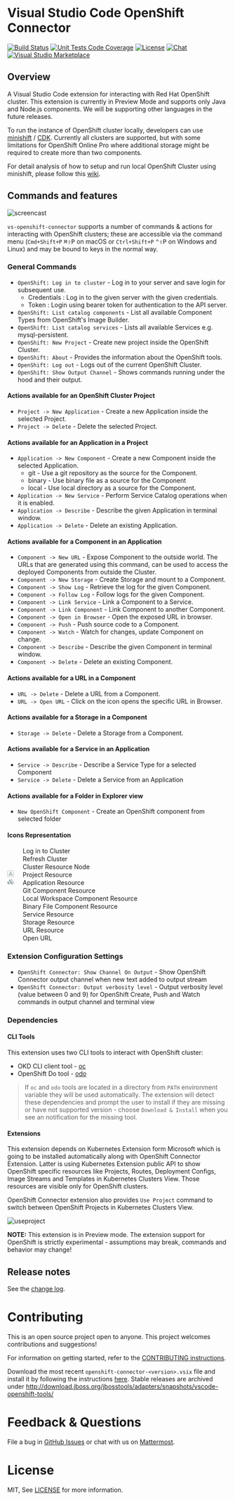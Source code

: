 # Visual Studio Code OpenShift Connector

[![Build Status](https://travis-ci.org/redhat-developer/vscode-openshift-tools.svg?branch=master)](https://travis-ci.org/redhat-developer/vscode-openshift-tools)
[![Unit Tests Code Coverage](https://codecov.io/gh/redhat-developer/vscode-openshift-tools/branch/master/graph/badge.svg)](https://codecov.io/gh/redhat-developer/vscode-openshift-tools/branch/master/graph/badge.svg)
[![License](https://img.shields.io/badge/license-MIT-brightgreen.svg)](https://github.com/redhat-developer/vscode-openshift-tools/blob/master/README.md)
[![Chat](https://img.shields.io/badge/chat-on%20mattermost-brightgreen.svg)](https://chat.openshift.io/developers/channels/adapters)
[![Visual Studio Marketplace](https://vsmarketplacebadge.apphb.com/version/redhat.vscode-openshift-connector.svg)](https://marketplace.visualstudio.com/items?itemName=redhat.vscode-openshift-connector)


## Overview

A Visual Studio Code extension for interacting with Red Hat OpenShift cluster. This extension is currently in Preview Mode and supports only Java and Node.js components. We will be supporting other languages in the future releases.

To run the instance of OpenShift cluster locally, developers can use [minishift](https://github.com/minishift/minishift/releases) / [CDK](https://developers.redhat.com/products/cdk/download/). Currently all clusters are supported, but with some limitations for OpenShift Online Pro where additional storage might be required to create more than two components.

For detail analysis of how to setup and run local OpenShift Cluster using minishift, please follow this [wiki](https://github.com/redhat-developer/vscode-openshift-tools/wiki/Starting-Local-OpenShift-Instance).

## Commands and features

![ screencast ](https://raw.githubusercontent.com/redhat-developer/vscode-openshift-tools/master/images/vscode-openshift-tools.gif)

`vs-openshift-connector` supports a number of commands & actions for interacting with OpenShift clusters; these are accessible via the command menu (`Cmd+Shift+P` <kbd>⌘⇧P</kbd> on macOS or `Ctrl+Shift+P` <kbd>⌃⇧P</kbd> on Windows and Linux) and may be bound to keys in the normal way.

### General Commands

* `OpenShift: Log in to cluster` - Log in to your server and save login for subsequent use.
    * Credentials : Log in to the given server with the given credentials.
    * Token : Login using bearer token for authentication to the API server.
* `OpenShift: List catalog components` - List all available Component Types from OpenShift's Image Builder.
* `OpenShift: List catalog services` - Lists all available Services e.g. mysql-persistent.
* `OpenShift: New Project` - Create new project inside the OpenShift Cluster.
* `OpenShift: About` - Provides the information about the OpenShift tools.
* `OpenShift: Log out` - Logs out of the current OpenShift Cluster.
* `OpenShift: Show Output Channel` - Shows commands running under the hood and their output.

#### Actions available for an OpenShift Cluster Project

   * `Project -> New Application` - Create a new Application inside the selected Project.
   * `Project -> Delete` - Delete the selected Project.

#### Actions available for an Application in a Project

   * `Application -> New Component` - Create a new Component inside the selected Application.
        * git - Use a git repository as the source for the Component.
        * binary - Use binary file as a source for the Component
        * local - Use local directory as a source for the Component.
   * `Application -> New Service` - Perform Service Catalog operations when it is enabled.
   * `Application -> Describe` - Describe the given Application in terminal window.
   * `Application -> Delete` - Delete an existing Application.

#### Actions available for a Component in an Application

   * `Component -> New URL` - Expose Component to the outside world. The URLs that are generated using this command, can be used to access the deployed Components from outside the Cluster.
   * `Component -> New Storage` - Create Storage and mount to a Component.
   * `Component -> Show Log` - Retrieve the log for the given Component.
   * `Component -> Follow Log` - Follow logs for the given Component.
   * `Component -> Link Service` - Link a Component to a Service.
   * `Component -> Link Component` - Link Component to another Component.
   * `Component -> Open in Browser` - Open the exposed URL in browser.
   * `Component -> Push` - Push source code to a Component.
   * `Component -> Watch` - Watch for changes, update Component on change.
   * `Component -> Describe` - Describe the given Component in terminal window.
   * `Component -> Delete` - Delete an existing Component.

#### Actions available for a URL in a Component

   * `URL -> Delete` - Delete a URL from a Component.
   * `URL -> Open URL` - Click on the icon opens the specific URL in Browser.

#### Actions available for a Storage in a Component

   * `Storage -> Delete` - Delete a Storage from a Component.

#### Actions available for a Service in an Application

   * `Service -> Describe` - Describe a Service Type for a selected Component
   * `Service -> Delete` - Delete a Service from an Application

#### Actions available for a Folder in Explorer view

   * `New OpenShift Component` - Create an OpenShift component from selected folder

#### Icons Representation

<div><img src="https://raw.githubusercontent.com/redhat-developer/vscode-openshift-tools/master/images/title/login.png" width="15" height="15" /><span style="margin: 20px">Log in to Cluster</span></div>
<div><img src="https://raw.githubusercontent.com/redhat-developer/vscode-openshift-tools/master/images/title/refresh.png" width="15" height="15" /><span style="margin: 20px">Refresh Cluster</span></div>
<div><img src="https://raw.githubusercontent.com/redhat-developer/vscode-openshift-tools/master/images/context/cluster-node.png" width="15" height="15" /><span style="margin: 20px">Cluster Resource Node</span></div>
<div><img src="https://raw.githubusercontent.com/redhat-developer/vscode-openshift-tools/master/images/context/project-node.png" width="15" height="15" /><span style="margin: 20px">Project Resource</span></div>
<div><img src="https://raw.githubusercontent.com/redhat-developer/vscode-openshift-tools/master/images/context/application-node.png" width="15" height="15" /><span style="margin: 20px">Application Resource</span></div>
<div><img src="https://raw.githubusercontent.com/redhat-developer/vscode-openshift-tools/master/images/component/git.png" width="15" height="15" /><span style="margin: 20px">Git Component Resource</span></div>
<div><img src="https://raw.githubusercontent.com/redhat-developer/vscode-openshift-tools/master/images/component/workspace.png" width="15" height="15" /><span style="margin: 20px">Local Workspace Component Resource</span></div>
<div><img src="https://raw.githubusercontent.com/redhat-developer/vscode-openshift-tools/master/images/component/binary.png" width="15" height="15" /><span style="margin: 20px">Binary File Component Resource</span></div>
<div><img src="https://raw.githubusercontent.com/redhat-developer/vscode-openshift-tools/master/images/context/service-node.png" width="15" height="15" /><span style="margin: 20px">Service Resource</span></div>
<div><img src="https://raw.githubusercontent.com/redhat-developer/vscode-openshift-tools/master/images/context/storage-node.png" width="15" height="15" /><span style="margin: 20px">Storage Resource</span></div>
<div><img src="https://raw.githubusercontent.com/redhat-developer/vscode-openshift-tools/master/images/context/url-node.png" width="15" height="15" /><span style="margin: 20px">URL Resource</span></div>
<div><img src="https://raw.githubusercontent.com/redhat-developer/vscode-openshift-tools/master/images/context/url-node-open.png" width="15" height="15" /><span style="margin: 20px">Open URL</span></div>

### Extension Configuration Settings
   * `OpenShift Connector: Show Channel On Output` - Show OpenShift Connector output channel when new text added to output stream
   * `OpenShift Connector: Output verbosity level` - Output verbosity level (value between 0 and 9) for OpenShift Create, Push and Watch commands in output channel and terminal view

### Dependencies

#### CLI Tools

This extension uses two CLI tools to interact with OpenShift cluster:
* OKD CLI client tool - [oc](https://github.com/openshift/origin/releases)
* OpenShift Do tool - [odo](https://github.com/openshift/odo/releases)

> If `oc` and `odo` tools are located in a directory from `PATH` environment variable they will be used automatically. 
The extension will detect these dependencies and prompt the user to install if they are missing or have not supported version - choose `Download & Install` when you see an notification for the missing tool.

#### Extensions

This extension depends on Kubernetes Extension form Microsoft which is going to be installed automatically along with OpenShift Connector Extension. Latter is using Kubernetes Extension public API to show
OpenShift specific resources like Projects, Routes, Deployment Configs, Image Streams and Templates in Kubernetes Clusters View. Those resources are visible only for OpenShift clusters. 

OpenShift Connector extension also provides ```Use Project``` command to switch between OpenShift Projects in Kubernetes Clusters View.

![ useproject ](https://raw.githubusercontent.com/redhat-developer/vscode-openshift-tools/master/images/use-project.png)

**NOTE:** This extension is in Preview mode. The extension support for OpenShift is strictly experimental - assumptions may break, commands and behavior may change!

## Release notes

See the [change log](CHANGELOG.md).

Contributing
============
This is an open source project open to anyone. This project welcomes contributions and suggestions!

For information on getting started, refer to the [CONTRIBUTING instructions](CONTRIBUTING.md).

Download the most recent `openshift-connector-<version>.vsix` file and install it by following the instructions [here](https://code.visualstudio.com/docs/editor/extension-gallery#_install-from-a-vsix). Stable releases are archived under http://download.jboss.org/jbosstools/adapters/snapshots/vscode-openshift-tools/

Feedback & Questions
====================
File a bug in [GitHub Issues](https://github.com/redhat-developer/vscode-openshift-tools/issues) or chat with us on [Mattermost](https://chat.openshift.io/developers/channels/adapters).

License
=======
MIT, See [LICENSE](LICENSE) for more information.
